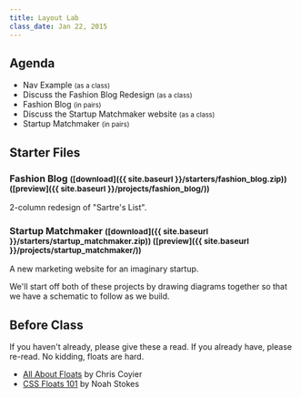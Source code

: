 ```yaml
---
title: Layout Lab
class_date: Jan 22, 2015
---
```


Agenda
------

* Nav Example <small>(as a class)</small>
* Discuss the Fashion Blog Redesign <small>(as a class)</small>
* Fashion Blog <small>(in pairs)</small>
* Discuss the Startup Matchmaker website <small>(as a class)</small>
* Startup Matchmaker <small>(in pairs)</small>


Starter Files
-------------

### Fashion Blog <small>([download]({{ site.baseurl }}/starters/fashion_blog.zip)) ([preview]({{ site.baseurl }}/projects/fashion_blog/))</small>

2-column redesign of "Sartre's List".

### Startup Matchmaker <small>([download]({{ site.baseurl }}/starters/startup_matchmaker.zip)) ([preview]({{ site.baseurl }}/projects/startup_matchmaker/))</small>

A new marketing website for an imaginary startup.

We'll start off both of these projects by drawing diagrams together so that we have a schematic to follow as we build.


Before Class
------------

If you haven't already, please give these a read. If you already have, please re-read. No kidding, floats are hard.

* [All About Floats](http://css-tricks.com/all-about-floats/) by Chris Coyier
* [CSS Floats 101](http://alistapart.com/article/css-floats-101) by Noah Stokes
